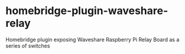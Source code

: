 # homebridge-plugin-waveshare-relay
Homebridge plugin exposing Waveshare Raspberry Pi Relay Board as a series of switches
